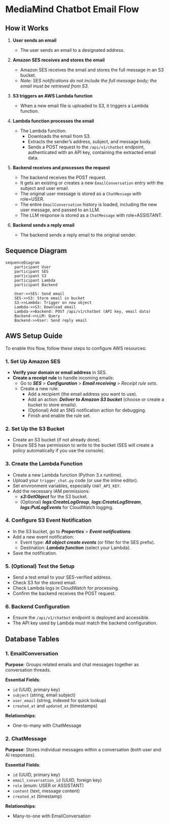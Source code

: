 # MediaMind Chatbot Email Flow

## How it Works

1. **User sends an email**
   - The user sends an email to a designated address.

2. **Amazon SES receives and stores the email**
   - Amazon SES receives the email and stores the full message in an S3 bucket.
   - _Note: SES notifications do not include the full message body; the email must be retrieved from S3._

3. **S3 triggers an AWS Lambda function**
   - When a new email file is uploaded to S3, it triggers a Lambda function.

4. **Lambda function processes the email**
   - The Lambda function:
     - Downloads the email from S3.
     - Extracts the sender’s address, subject, and message body.
     - Sends a POST request to the `/api/v1/chatbot` endpoint, authenticated with an API key, containing the extracted email data.

5. **Backend receives and processes the request**
   - The backend receives the POST request.
   - It gets an existing or creates a new `EmailConversation` entry with the subject and user email.
   - The original user message is stored as a `ChatMessage` with role=USER.
   - The entire `EmailConversation` history is loaded, including the new user message, and passed to an LLM.
   - The LLM response is stored as a `ChatMessage` with role=ASSISTANT.

6. **Backend sends a reply email**
   - The backend sends a reply email to the original sender.

## Sequence Diagram

```mermaid
sequenceDiagram
    participant User
    participant SES
    participant S3
    participant Lambda
    participant Backend

    User->>SES: Send email
    SES->>S3: Store email in bucket
    S3->>Lambda: Trigger on new object
    Lambda->>S3: Download email
    Lambda->>Backend: POST /api/v1/chatbot (API key, email data)
    Backend->>LLM: Query
    Backend->>User: Send reply email
```

## AWS Setup Guide

To enable this flow, follow these steps to configure AWS resources:

### 1. **Set Up Amazon SES**

- **Verify your domain or email address** in SES.
- **Create a receipt rule** to handle incoming emails:
  - Go to **_SES_** > **_Configuration_** > **_Email receiving_** > _Receipt rule sets_.
  - Create a new rule:
    - Add a recipient (the email address you want to use).
    - Add an action: **_Deliver to Amazon S3 bucket_** (choose or create a bucket to store emails).
    - (Optional) Add an SNS notification action for debugging.
    - Finish and enable the rule set.

### 2. **Set Up the S3 Bucket**

- Create an S3 bucket (if not already done).
- Ensure SES has permission to write to the bucket (SES will create a policy automatically if you use the console).

### 3. **Create the Lambda Function**

- Create a new Lambda function (Python 3.x runtime).
- Upload your `trigger_chat.py` code (or use the inline editor).
- Set environment variables, especially `CHAT_API_KEY`.
- Add the necessary IAM permissions:
  - **_s3:GetObject_** for the S3 bucket.
  - (Optional) **_logs:CreateLogGroup_**, **_logs:CreateLogStream_**, **_logs:PutLogEvents_** for CloudWatch logging.

### 4. **Configure S3 Event Notification**

- In the S3 bucket, go to **_Properties_** > **_Event notifications_**.
- Add a new event notification:
  - Event type: **_All object create events_** (or filter for the SES prefix).
  - Destination: **_Lambda function_** (select your Lambda).
- Save the notification.

### 5. **(Optional) Test the Setup**

- Send a test email to your SES-verified address.
- Check S3 for the stored email.
- Check Lambda logs in CloudWatch for processing.
- Confirm the backend receives the POST request.

### 6. **Backend Configuration**

- Ensure the `/api/v1/chatbot` endpoint is deployed and accessible.
- The API key used by Lambda must match the backend configuration.

## Database Tables

### 1. EmailConversation

**Purpose**: Groups related emails and chat messages together as conversation threads.

**Essential Fields**:

- `id` (UUID, primary key)
- `subject` (string, email subject)
- `user_email` (string, indexed for quick lookup)
- `created_at` and `updated_at` (timestamps)

**Relationships**:

- One-to-many with ChatMessage

### 2. ChatMessage

**Purpose**: Stores individual messages within a conversation (both user and AI responses).

**Essential Fields**:

- `id` (UUID, primary key)
- `email_conversation_id` (UUID, foreign key)
- `role` (enum: USER or ASSISTANT)
- `content` (text, message content)
- `created_at` (timestamp)

**Relationships**:

- Many-to-one with EmailConversation

